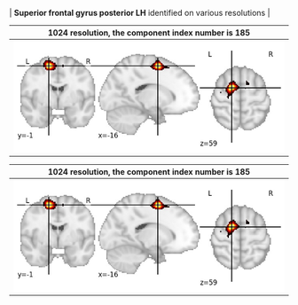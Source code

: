 


| **Superior frontal gyrus posterior LH** identified on various resolutions |

| 1024 resolution, the component index number is 185|  
|:---:|  
| ![Component 1024](../1024/final/185.jpg "From component 1024: Superior frontal gyrus posterior LH") |

| 1024 resolution, the component index number is 185|  
|:---:|  
| ![Component 1024](../1024/final/185.jpg "From component 1024: Superior frontal gyrus posterior LH") |